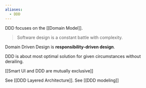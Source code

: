 ```yaml
---
aliases:
  - DDD
---
```

DDD focuses on the [[Domain Model]].

> Software design is a constant battle with complexity.

Domain Driven Design is **responsibility-driven design**.

DDD is about most optimal solution for given circumstances without derailing.

[[Smart UI and DDD are mutually exclusive]]

See [[DDD Layered Architecture]].
See [[DDD modeling]]


